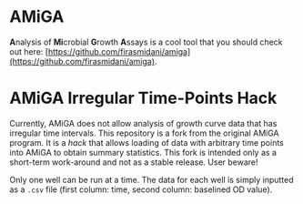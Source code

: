 # AMiGA

**A**nalysis of **Mi**crobial **G**rowth **A**ssays is a cool tool that you should check out here: [https://github.com/firasmidani/amiga](https://github.com/firasmidani/amiga).

# AMiGA Irregular Time-Points Hack

Currently, AMiGA does not allow analysis of growth curve data that has irregular time intervals. This repository is a fork from the original AMiGA program. It is a *hack* that allows loading of data with arbitrary time points into AMiGA to obtain summary statistics. This fork is intended only as a short-term work-around and not as a stable release. User beware!

Only one well can be run at a time. The data for each well is simply inputted as a `.csv` file (first column: time, second column: baselined OD value). 
